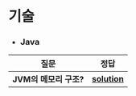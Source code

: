 # 기술 
- ### Java
| 질문 | 정답 |   
| :--: | :--: |   
|__JVM의 메모리 구조?__  |__[solution](https://github.com/jhmin-kk99/Coding-Interview/blob/main/solution/sol_1.txt)__  |
